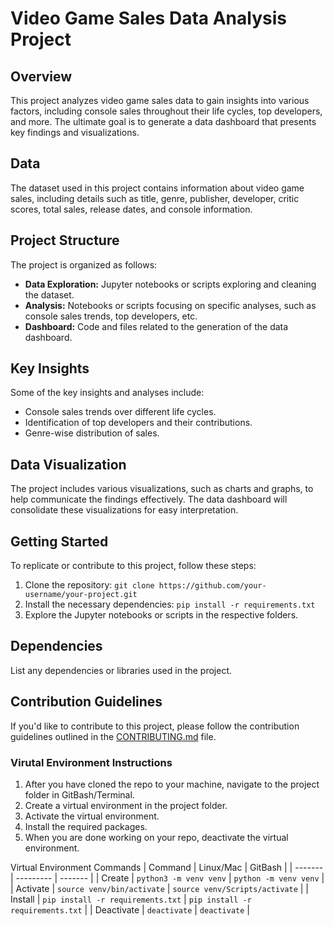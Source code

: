 # Video Game Sales Data Analysis Project

## Overview

This project analyzes video game sales data to gain insights into various factors, including console sales throughout their life cycles, top developers, and more. The ultimate goal is to generate a data dashboard that presents key findings and visualizations.

## Data

The dataset used in this project contains information about video game sales, including details such as title, genre, publisher, developer, critic scores, total sales, release dates, and console information.

## Project Structure

The project is organized as follows:

- **Data Exploration:** Jupyter notebooks or scripts exploring and cleaning the dataset.
- **Analysis:** Notebooks or scripts focusing on specific analyses, such as console sales trends, top developers, etc.
- **Dashboard:** Code and files related to the generation of the data dashboard.

## Key Insights

Some of the key insights and analyses include:

- Console sales trends over different life cycles.
- Identification of top developers and their contributions.
- Genre-wise distribution of sales.

## Data Visualization

The project includes various visualizations, such as charts and graphs, to help communicate the findings effectively. The data dashboard will consolidate these visualizations for easy interpretation.

## Getting Started

To replicate or contribute to this project, follow these steps:

1. Clone the repository: `git clone https://github.com/your-username/your-project.git`
2. Install the necessary dependencies: `pip install -r requirements.txt`
3. Explore the Jupyter notebooks or scripts in the respective folders.

## Dependencies

List any dependencies or libraries used in the project.

## Contribution Guidelines

If you'd like to contribute to this project, please follow the contribution guidelines outlined in the [CONTRIBUTING.md](CONTRIBUTING.md) file.


###  Virutal Environment Instructions

1. After you have cloned the repo to your machine, navigate to the project 
folder in GitBash/Terminal.
1. Create a virtual environment in the project folder. 
1. Activate the virtual environment.
1. Install the required packages. 
1. When you are done working on your repo, deactivate the virtual environment.

Virtual Environment Commands
| Command | Linux/Mac | GitBash |
| ------- | --------- | ------- |
| Create | `python3 -m venv venv` | `python -m venv venv` |
| Activate | `source venv/bin/activate` | `source venv/Scripts/activate` |
| Install | `pip install -r requirements.txt` | `pip install -r requirements.txt` |
| Deactivate | `deactivate` | `deactivate` |